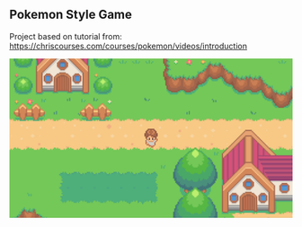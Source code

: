 ## Pokemon Style Game

Project based on tutorial from:
https://chriscourses.com/courses/pokemon/videos/introduction

<img src="img/screen.jpg" alt="Screen" width="550px">
